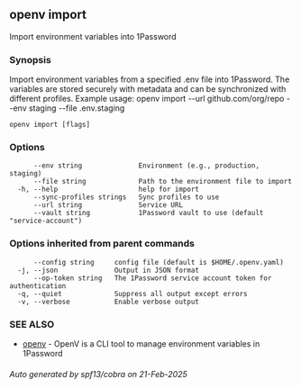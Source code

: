 ## openv import

Import environment variables into 1Password

### Synopsis

Import environment variables from a specified .env file into 1Password. 
The variables are stored securely with metadata and can be synchronized with different profiles.
Example usage:
  openv import --url github.com/org/repo --env staging --file .env.staging

```
openv import [flags]
```

### Options

```
      --env string              Environment (e.g., production, staging)
      --file string             Path to the environment file to import
  -h, --help                    help for import
      --sync-profiles strings   Sync profiles to use
      --url string              Service URL
      --vault string            1Password vault to use (default "service-account")
```

### Options inherited from parent commands

```
      --config string     config file (default is $HOME/.openv.yaml)
  -j, --json              Output in JSON format
      --op-token string   The 1Password service account token for authentication
  -q, --quiet             Suppress all output except errors
  -v, --verbose           Enable verbose output
```

### SEE ALSO

* [openv](openv.md)	 - OpenV is a CLI tool to manage environment variables in 1Password

###### Auto generated by spf13/cobra on 21-Feb-2025
